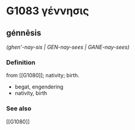 # G1083 γέννησις

## génnēsis

_(ghen'-nay-sis | GEN-nay-sees | GANE-nay-sees)_

### Definition

from [[G1080]]; nativity; birth.

- begat, engendering
- nativity, birth

### See also

[[G1080]]

